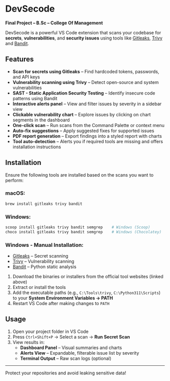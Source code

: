 # DevSecode
**Final Project – B.Sc – College Of Management**  

DevSecode is a powerful VS Code extension that scans your codebase for **secrets**, **vulnerabilities**, and **security issues** using tools like [Gitleaks](https://github.com/gitleaks/gitleaks), [Trivy](https://github.com/aquasecurity/trivy) and [Bandit](https://github.com/PyCQA/bandit).

## Features
- **Scan for secrets using Gitleaks** – Find hardcoded tokens, passwords, and API keys  
- **Vulnerability scanning using Trivy** – Detect open-source and system vulnerabilities  
- **SAST - Static Application Security Testing** – Identify insecure code patterns using Bandit 
- **Interactive alerts panel** – View and filter issues by severity in a sidebar view  
- **Clickable vulnerability chart** – Explore issues by clicking on chart segments in the dashboard  
- **One-click scan** – Run scans from the Command Palette or context menu  
- **Auto-fix suggestions** – Apply suggested fixes for supported issues  
- **PDF report generation** – Export findings into a styled report with charts  
- **Tool auto-detection** – Alerts you if required tools are missing and offers installation instructions

## Installation
Ensure the following tools are installed based on the scans you want to perform:

### macOS:
```bash
brew install gitleaks trivy bandit 
```

### Windows:
```bash
scoop install gitleaks trivy bandit semgrep    # Windows (Scoop)  
choco install gitleaks trivy bandit semgrep    # Windows (Chocolatey)  
```

### Windows - Manual Installation:

- [Gitleaks](https://github.com/gitleaks/gitleaks/releases) – Secret scanning  
- [Trivy](https://github.com/aquasecurity/trivy/releases) – Vulnerability scanning  
- [Bandit](https://bandit.readthedocs.io/) – Python static analysis  

1. Download the binaries or installers from the official tool websites (linked above)  
2. Extract or install the tools  
3. Add the executable paths (e.g., `C:\Tools\trivy`, `C:\Python311\Scripts`) to your **System Environment Variables → PATH**  
4. Restart VS Code after making changes to `PATH`


## Usage
1. Open your project folder in VS Code  
2. Press `Ctrl+Shift+P` → Select a scan → **Run Secret Scan**
3. View results in:
   - **Dashboard Panel** – Visual summaries and charts  
   - **Alerts View** – Expandable, filterable issue list by severity  
   - **Terminal Output** – Raw scan logs (optional)

---
Protect your repositories and avoid leaking sensitive data!
